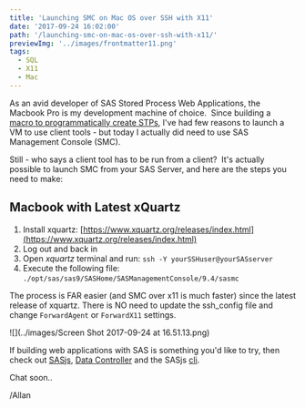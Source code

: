```yaml
---
title: 'Launching SMC on Mac OS over SSH with X11'
date: '2017-09-24 16:02:00'
path: '/launching-smc-on-mac-os-over-ssh-with-x11/'
previewImg: '../images/frontmatter11.png'
tags:
  - SQL
  - X11
  - Mac
---
```


As an avid developer of SAS Stored Process Web Applications, the Macbook Pro is my development machine of choice.&nbsp; Since building a <a href="https://github.com/sasjs/core/blob/main/meta/mm_createstp.sas" target="_blank">macro to programmatically create STPs</a>, I've had few reasons to launch a VM to use client tools - but today I actually did need to use SAS Management Console (SMC).

Still - who says a client tool has to be run from a client?&nbsp; It's actually possible to launch SMC from your SAS Server, and here are the steps you need to make:

## Macbook with Latest xQuartz

1. Install xquartz:  [https://www.xquartz.org/releases/index.html](https://www.xquartz.org/releases/index.html)
2. Log out and back in
3. Open _xquartz_ terminal and run: `ssh -Y yourSSHuser@yourSASserver`
4. Execute the following file: `./opt/sas/sas9/SASHome/SASManagementConsole/9.4/sasmc`

The process is FAR easier (and SMC over x11 is much faster) since the latest release of xquartz.  There is NO need to update the ssh_config file and change `ForwardAgent` or `ForwardX11` settings.

![](../images/Screen Shot 2017-09-24 at 16.51.13.png)

If building web applications with SAS is something you'd like to try, then check out [SASjs](https://sasjs.io), [Data Controller](https://datacontroller.io) and the SASjs [cli](https://cli.sasjs.io).


Chat soon..

/Allan
